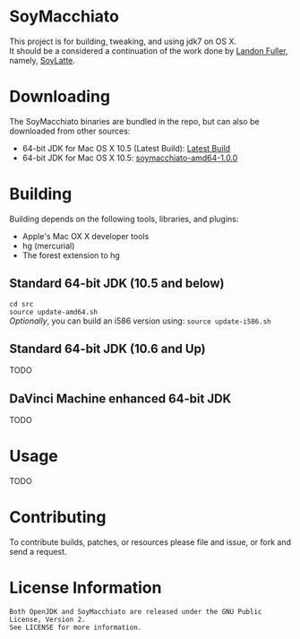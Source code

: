 SoyMacchiato
============
This project is for building, tweaking, and using jdk7 on OS X.  
It should be a considered a continuation of the work done by [Landon Fuller](http://landonf.bikemonkey.org/), 
namely, [SoyLatte](http://landonf.bikemonkey.org/static/soylatte/).


Downloading
===========
The SoyMacchiato binaries are bundled in the repo, but can also be downloaded from other sources:  

*  64-bit JDK for Mac OS X 10.5 (Latest Build): [Latest Build](http://www.pauldee.org/soymacchiato/soymacchiato-amd64-latest.tar.bz2)
*  64-bit JDK for Mac OS X 10.5: [soymacchiato-amd64-1.0.0](http://www.pauldee.org/soymacchiato/soymacchiato-amd64-1.0.0.tar.bz2)


Building
========
Building depends on the following tools, libraries, and plugins:  

*  Apple's Mac OX X developer tools
*  hg (mercurial)
*  The forest extension to hg

Standard 64-bit JDK (10.5 and below)
------------------------------------
`cd src`  
`source update-amd64.sh`  
*Optionally*, you can build an i586 version using: `source update-i586.sh`

Standard 64-bit JDK (10.6 and Up)
---------------------------------
TODO

DaVinci Machine enhanced 64-bit JDK
-----------------------------------
TODO


Usage
=====
TODO


Contributing
============
To contribute builds, patches, or resources please file and issue, or fork and send a request.


License Information
===================
    Both OpenJDK and SoyMacchiato are released under the GNU Public License, Version 2.
    See LICENSE for more information.

